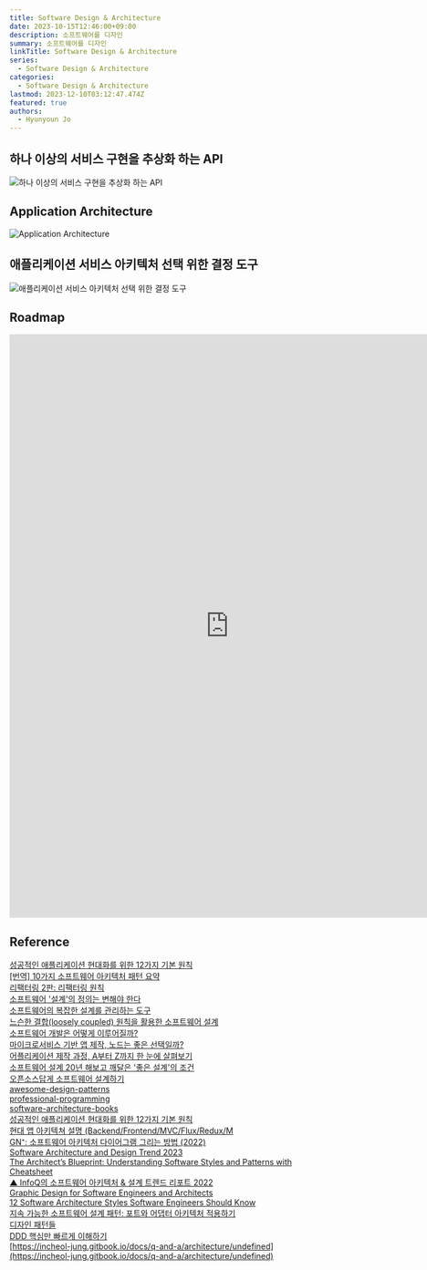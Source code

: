 ```yaml
---
title: Software Design & Architecture
date: 2023-10-15T12:46:00+09:00
description: 소프트웨어를 디자인
summary: 소프트웨어를 디자인
linkTitle: Software Design & Architecture
series:
  - Software Design & Architecture
categories:
  - Software Design & Architecture
lastmod: 2023-12-10T03:12:47.474Z
featured: true
authors:
  - Hyunyoun Jo
---
```


## 하나 이상의 서비스 구현을 추상화 하는 API

![하나 이상의 서비스 구현을 추상화 하는 API](media/images/service-implementations.jpg "https://www.datanet.co.kr/news/articleView.html?idxno=179757")

## Application Architecture

![Application Architecture](media/images/service-architecture.jpg "https://www.datanet.co.kr/news/articleView.html?idxno=179757")

## 애플리케이션 서비스 아키텍처 선택 위한 결정 도구

![애플리케이션 서비스 아키텍처 선택 위한 결정 도구](media/images/179757_102967_289.jpg "https://www.datanet.co.kr/news/articleView.html?idxno=179757")

## Roadmap

<p align="center">
<iframe width="768" height="1024" src="https://roadmap.sh/software-design-architecture?s=652b754df43a58c923ce9d26" frameborder="0" allow="accelerometer; autoplay; encrypted-media; gyroscope; picture-in-picture" allowfullscreen></iframe>
</p>

## Reference

[성공적인 애플리케이션 현대화를 위한 12가지 기본 원칙](https://www.samsungsds.com/kr/insights/successful-application-modernization.html)  
[[번역] 10가지 소프트웨어 아키텍처 패턴 요약](https://mingrammer.com/translation-10-common-software-architectural-patterns-in-a-nutshell/)  
[리팩터링 2판: 리팩터링 원칙](https://jusths.tistory.com/182?category=941866)  
[소프트웨어 '설계'의 정의는 변해야 한다](https://yozm.wishket.com/magazine/detail/2307/)  
[소프트웨어의 복잡한 설계를 관리하는 도구](https://yozm.wishket.com/magazine/detail/1653/)  
[느슨한 결합(loosely coupled) 원칙을 활용한 소프트웨어 설계](https://yozm.wishket.com/magazine/detail/1926/)  
[소프트웨어 개발은 어떻게 이루어질까?](https://yozm.wishket.com/magazine/detail/566/)  
[마이크로서비스 기반 앱 제작, 노드는 좋은 선택일까?](https://yozm.wishket.com/magazine/detail/355/)  
[어플리케이션 제작 과정, A부터 Z까지 한 눈에 살펴보기](https://yozm.wishket.com/magazine/detail/237/)  
[소프트웨어 설계 20년 해보고 깨달은 '좋은 설계'의 조건](https://yozm.wishket.com/magazine/detail/1884/?utm_source=oneoneone)  
[오픈소스답게 소프트웨어 설계하기](https://techblog.lycorp.co.jp/ko/designing-software-like-an-open-source)  
[awesome-design-patterns](https://github.com/DovAmir/awesome-design-patterns)  
[professional-programming](https://github.com/charlax/professional-programming)  
[software-architecture-books](https://github.com/mhadidg/software-architecture-books)  
[성공적인 애플리케이션 현대화를 위한 12가지 기본 원칙](https://www.samsungsds.com/kr/insights/successful-application-modernization.html?ref=codenary)  
[현대 앱 아키텍쳐 설명 (Backend/Frontend/MVC/Flux/Redux/M](https://devocean.sk.com/blog/techBoardDetail.do?ID=164484&boardType=techBlog)  
[GN⁺: 소프트웨어 아키텍처 다이어그램 그리는 방법 (2022)](https://news.hada.io/topic?id=11565)  
[Software Architecture and Design Trend 2023](https://medium.com/@danielfoo/software-architecture-and-design-trend-2023-f55ecfbcfcc0)  
[The Architect’s Blueprint: Understanding Software Styles and Patterns with Cheatsheet](https://medium.com/bytebytego-system-design-alliance/the-architects-blueprint-understanding-software-styles-and-patterns-with-cheatsheet-5c1f5fd55bbd)  
[▲ InfoQ의 소프트웨어 아키텍처 & 설계 트렌드 리포트 2022](https://news.hada.io/topic?id=6337)  
[Graphic Design for Software Engineers and Architects](https://betterprogramming.pub/graphic-design-for-software-engineers-and-architects-c616bb6c3366)  
[12 Software Architecture Styles Software Engineers Should Know](https://medium.com/@xsronhou/12-software-architecture-styles-software-engineer-should-know-ee92e3b1f9ac)  
[지속 가능한 소프트웨어 설계 패턴: 포트와 어댑터 아키텍처 적용하기](https://engineering.linecorp.com/ko/blog/port-and-adapter-architecture)  
[디자인 패턴들](https://refactoring.guru/ko/design-patterns)  
[DDD 핵심만 빠르게 이해하기](https://happycloud-lee.tistory.com/94)  
[https://incheol-jung.gitbook.io/docs/q-and-a/architecture/undefined](https://incheol-jung.gitbook.io/docs/q-and-a/architecture/undefined)
